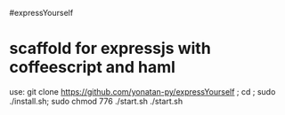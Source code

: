 #expressYourself

scaffold for expressjs with coffeescript and haml
===============

use:
    git clone https://github.com/yonatan-py/expressYourself <app-name>; 
    cd <app-name>; 
    sudo ./install.sh; 
    sudo chmod 776 ./start.sh
    ./start.sh

